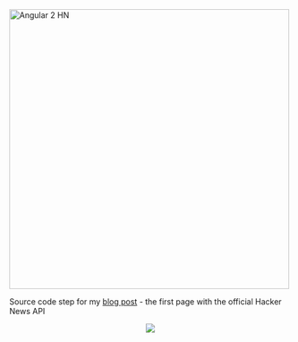 <img alt="Angular 2 HN" title="Angular 2 HN" src="http://i.imgur.com/92Lll7T.png" width="500">

Source code step for my [blog post](https://angular2-hn.firebaseapp.com) - the first page with the official Hacker News API

<p align="center">
  <img src = "http://i.imgur.com/VLKj7xr.png">
</p>

